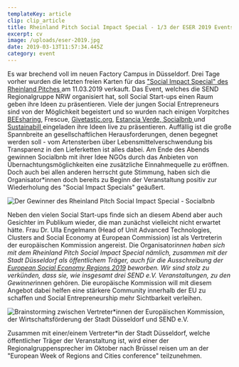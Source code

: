 ```yaml
---
templateKey: article
clip: clip_article
title: Rheinland Pitch Social Impact Special - 1/3 der ESER 2019 Events des SEND e.V.
excerpt: cv
image: /uploads/eser-2019.jpg
date: 2019-03-13T11:57:34.445Z
category: event
---
```

Es war brechend voll im neuen Factory Campus in Düsseldorf. Drei Tage vorher wurden die letzten freien Karten für das ["Social Impact Special" des Rheinland Pitches ](https://www.facebook.com/events/300817847234301/) am 11.03.2019 verkauft. Das Event, welches die SEND Regionalgruppe NRW organisiert hat, soll Social Start-ups einen Raum geben ihre Ideen zu präsentieren.  Viele der jungen Social Entrepreneurs sind von der Möglichkeit begeistert und so wurden nach einigen Vorpitches [BEEsharing](https://www.beesharing.eu/de/), Frescue, [Givetastic.org](http://www.givetastic.org/), [Estancia Verde, ](https://www.estancia-verde.de/) [Socialbnb ](https://socialbnb.net/)und [Sustainabill ](https://sustainabill.de/)eingeladen ihre Ideen live zu präsentieren. Auffällig ist die große Spannbreite an gesellschaftlichen Herausforderungen, denen begegnet werden soll - vom Artensterben über Lebensmittelverschwendung bis Transparenz in den Lieferketten ist alles dabei.  Am Ende des Abends gewinnen Socialbnb mit ihrer Idee NGOs durch das Anbieten von Übernachtungsmöglichkeiten eine zusätzliche Einnahmequelle zu eröffnen. Doch auch bei allen anderen herrscht gute Stimmung, haben sich die Organisator*innen doch bereits zu Beginn der Veranstaltung positiv zur Wiederholung des "Social Impact Specials" geäußert. 

![](/uploads/rj375_rheinlandpitch_social_impact_special_221.jpg "Der Gewinner des Rheinland Pitch Social Impact Special - Socialbnb")

Neben den vielen Social Start-ups finde sich an diesem Abend aber auch Gesichter im Publikum wieder, die man zunächst vielleicht nicht erwartet hätte. Frau Dr. Ulla Engelmann (Head of Unit Advanced Technologies, Clusters and Social Economy at European Commission) ist als Vertreterin der europäischen Kommission angereist.  Die Organisator*innen haben sich mit dem Rheinland Pitch Social Impact Special nämlich, zusammen mit der Stadt Düsseldorf als öffentlichem Träger, auch für die Ausschreibung der [European Social Economy Regions 2019](https://ec.europa.eu/growth/content/european-social-economy-regions-2019_en) beworben. Wir sind stolz zu verkünden, dass sie, wie insgesamt drei SEND e.V. Veranstaltungen, zu den Gewinner*innen gehören. Die europäische Kommission will mit diesem Angebot dabei helfen eine stärkere Community innerhalb der EU zu schaffen und Social Entrepreneurship mehr Sichtbarkeit verleihen.

![](/uploads/rj374_meeting_ulla_engelmann_eu_30.jpg "Brainstorming zwischen Vertreter*innen der Europäischen Kommission, der Wirtschaftsförderung der Stadt Düsseldorf und SEND e.V. ")



Zusammen mit einer/einem Vertreter*in der Stadt Düsseldorf, welche öffentlicher Träger der Veranstaltung ist, wird einer der Regionalgruppensprecher im Oktober nach Brüssel reisen um an der "European Week of Regions and Cities conference" teilzunehmen.
